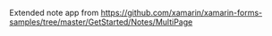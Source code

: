 Extended note app from https://github.com/xamarin/xamarin-forms-samples/tree/master/GetStarted/Notes/MultiPage
